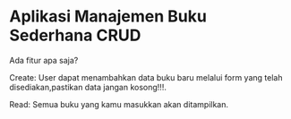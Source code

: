 # Aplikasi Manajemen Buku Sederhana CRUD

Ada fitur apa saja?

Create:
User dapat menambahkan data buku baru melalui form yang telah disediakan,pastikan data jangan kosong!!!.

Read:
Semua buku yang kamu masukkan akan ditampilkan.

